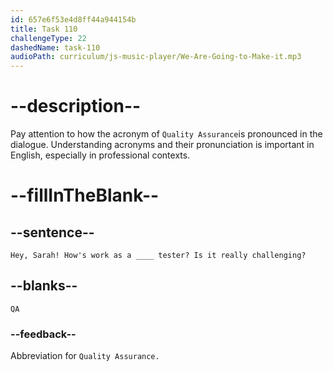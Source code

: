 ```yaml
---
id: 657e6f53e4d8ff44a944154b
title: Task 110
challengeType: 22
dashedName: task-110
audioPath: curriculum/js-music-player/We-Are-Going-to-Make-it.mp3
---
```


# --description--

Pay attention to how the acronym of `Quality Assurance`is pronounced in the dialogue. Understanding acronyms and their pronunciation is important in English, especially in professional contexts.

# --fillInTheBlank--

## --sentence--

`Hey, Sarah! How's work as a ____ tester? Is it really challenging?`

## --blanks--

`QA`

### --feedback--

Abbreviation for `Quality Assurance.`
